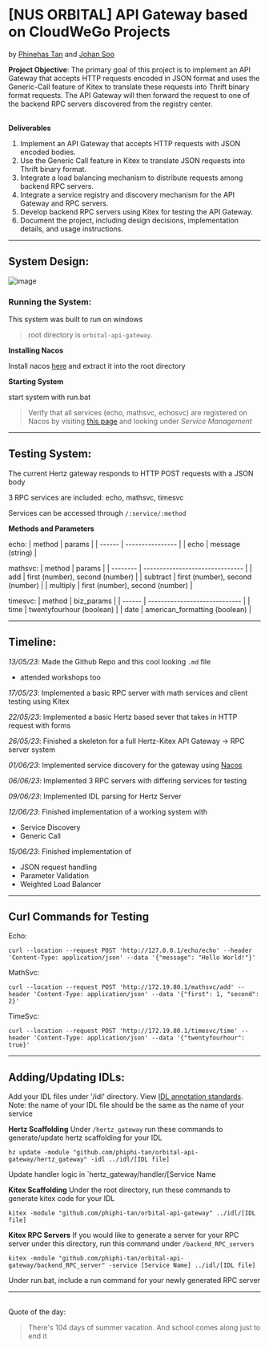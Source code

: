 <h1> [NUS ORBITAL] API Gateway based on CloudWeGo Projects</h1>

by [Phinehas Tan](https://github.com/phiphi-tan/ "also known as Phi Phi") and [Johan Soo](https://github.com/delishad21 "pronounced Yo-han")


**Project Objective**: The primary goal of this project is to implement an API Gateway that accepts HTTP requests encoded in JSON format and uses the Generic-Call feature of Kitex to translate these requests into Thrift binary format requests. The API Gateway will then forward the request to one of the backend RPC servers discovered from the registry center. 

\
**Deliverables**
1. Implement an API Gateway that accepts HTTP requests with JSON encoded bodies.
2. Use the Generic Call feature in Kitex to translate JSON requests into Thrift binary
format.
3. Integrate a load balancing mechanism to distribute requests among backend RPC
servers.
4. Integrate a service registry and discovery mechanism for the API Gateway and RPC
servers.
5. Develop backend RPC servers using Kitex for testing the API Gateway.
6. Document the project, including design decisions, implementation details, and usage
instructions.
___

**<h2>System Design:</h2>**

![image](https://github.com/phiphi-tan/orbital-api-gateway/assets/103935416/7c8e00ef-eaea-4f5d-acc3-b52bd9eed8f9)

**<h3>Running the System:</h3>**
This system was built to run on windows

> root directory is ```orbital-api-gateway```.

**Installing Nacos**

Install nacos [here](https://github.com/alibaba/nacos/releases) and extract it into the root directory

**Starting System**

start system with run.bat

> Verify that all services (echo, mathsvc, echosvc) are registered on Nacos by visiting [this page](http://127.0.0.1:8848/nacos) and looking under *Service Management*
___

**<h2>Testing System:</h2>**

The current Hertz gateway responds to HTTP POST requests with a JSON body

3 RPC services are included: echo, mathsvc, timesvc

Services can be accessed through ```/:service/:method```

**Methods and Parameters**

echo:
| method | params           |
| ------ | ---------------- |
| echo   | message (string) |

mathsvc:
| method   | params                          |
| -------- | ------------------------------- |
| add      | first (number), second (number) |
| subtract | first (number), second (number) |
| multiply | first (number), second (number) |

timesvc:
| method | biz_params                    |
| ------ | ----------------------------- |
| time   | twentyfourhour (boolean)      |
| date   | american_formatting (boolean) |
___

**<h2>Timeline:</h2>**

*13/05/23*: Made the Github Repo and this cool looking `.md` file
- attended workshops too

*17/05/23*: Implemented a basic RPC server with math services and client testing using Kitex

*22/05/23*: Implemented a basic Hertz based sever that takes in HTTP request with forms

*26/05/23*: Finished a skeleton for a full Hertz-Kitex API Gateway -> RPC server system

*01/06/23*: Implemented service discovery for the gateway using [Nacos](https://nacos.io/en-us/)

*06/06/23*: Implemented 3 RPC servers with differing services for testing

*09/06/23*: Implemented IDL parsing for Hertz Server

*12/06/23*: Finished implementation of a working system with 
- Service Discovery
- Generic Call

*15/06/23*: Finished implementation of
- JSON request handling
- Parameter Validation
- Weighted Load Balancer
___
**<h2>Curl Commands for Testing</h2>**

Echo:
```shell
curl --location --request POST 'http://127.0.0.1/echo/echo' --header 'Content-Type: application/json' --data '{"message": "Hello World!"}'
```

MathSvc:
```shell
curl --location --request POST 'http://172.19.80.1/mathsvc/add' --header 'Content-Type: application/json' --data '{"first": 1, "second": 2}'
```

TimeSvc:
```shell
curl --location --request POST 'http://172.19.80.1/timesvc/time' --header 'Content-Type: application/json' --data '{"twentyfourhour": true}'
```
___

**<h2>Adding/Updating IDLs:</h2>**

Add your IDL files under '/idl' directory. View [IDL annotation standards](https://www.cloudwego.io/docs/kitex/tutorials/advanced-feature/generic-call/thrift_idl_annotation_standards/).
Note: the name of your IDL file should be the same as the name of your service

**Hertz Scaffolding**
Under `/hertz_gateway` run these commands to generate/update hertz scaffolding for your IDL
```shell
hz update -module "github.com/phiphi-tan/orbital-api-gateway/hertz_gateway" -idl ../idl/[IDL file]
```
Update handler logic in `hertz_gateway/handler/[Service Name

**Kitex Scaffolding**
Under the root directory, run these commands to generate kitex code for your IDL
```shell
kitex -module "github.com/phiphi-tan/orbital-api-gateway" ../idl/[IDL file]
```

**Kitex RPC Servers**
If you would like to generate a server for your RPC server under this directory, run this command under `/backend_RPC_servers`
```shell
kitex -module "github.com/phiphi-tan/orbital-api-gateway/backend_RPC_server" -service [Service Name] ../idl/[IDL file]
```
Under run.bat, include a run command for your newly generated RPC server
___
\
Quote of the day:
>There's 104 days of summer vacation. And school comes along just to end it
